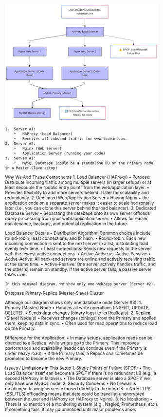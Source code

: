 ![Task 1 Diagram](https://github.com/sifir-gun/holbertonschool-system_engineering-devops/blob/main/web_infrastructure_design/diagram_task1.png)

	1.	Server #1:
		•	HAProxy (Load Balancer)
		•	Receives all inbound traffic for www.foobar.com.
	2.	Server #2:
		•	Nginx (Web Server)
		•	Application Server (running your code)
	3.	Server #3:
		•	MySQL Database (could be a standalone DB or the Primary node in a Master-Slave setup)

Why We Add These Components
	1.	Load Balancer (HAProxy)
		•	Purpose: Distribute incoming traffic among multiple servers (in larger setups) or at least decouple the “public entry point” from the web/application layer.
		•	Provides flexibility to add more servers behind it later for scalability and redundancy.
	2.	Dedicated Web/Application Server
		•	Having Nginx + the application code on a separate server makes it easier to scale horizontally later (i.e., you can clone this server behind the load balancer).
	3.	Dedicated Database Server
		•	Separating the database onto its own server offloads query processing from your web/application server.
		•	Allows for easier maintenance, backups, and potential replication in the future.

Load Balancer Details
	•	Distribution Algorithm: Common choices include round-robin, least connections, and IP hash.
	•	Round-robin: Each new incoming connection is sent to the next server in a list, distributing load evenly over time.
	•	Least connections: Sends new requests to the server with the fewest active connections.
	•	Active-Active vs. Active-Passive:
	•	Active-Active: All back-end servers are online and actively receiving traffic at the same time.
	•	Active-Passive: One server actively handles traffic, and the other(s) remain on standby. If the active server fails, a passive server takes over.

	In this minimal diagram, we show only one web/app server (Server #2).

Database Primary-Replica (Master-Slave) Cluster

Although our diagram shows only one database node (Server #3):
	1.	Primary (Master) Node
		•	Handles all write operations (INSERT, UPDATE, DELETE).
		•	Sends data changes (binary logs) to its Replica(s).
	2.	Replica (Slave) Node(s)
		•	Receives changes (binlogs) from the Primary and applies them, keeping data in sync.
		•	Often used for read operations to reduce load on the Primary.

Difference for the Application:
	•	In many setups, application reads can be directed to a Replica, while writes go to the Primary. This improves performance and availability (reads can continue even if the Primary is under heavy load).
	•	If the Primary fails, a Replica can sometimes be promoted to become the new Primary.

Issues / Limitations in This Setup
	1.	Single Points of Failure (SPOF)
		•	The Load Balancer itself can become a SPOF if there is no redundant LB (e.g., a second HAProxy in failover).
		•	The Database server is also a SPOF if we only have one MySQL node.
	2.	Security Concerns
		•	No firewall is mentioned, leaving servers exposed directly to the internet.
		•	No HTTPS (SSL/TLS) offloading means that data could be traveling unencrypted between the user and HAProxy (or HAProxy to Nginx).
	3.	No Monitoring
		•	There is no mention of a monitoring system (e.g., Nagios, Prometheus, etc.). If something fails, it may go unnoticed until major problems arise.

